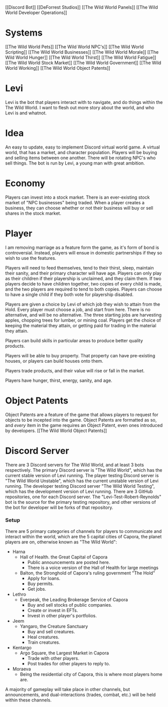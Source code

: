 [[Discord Bot]]
[[DeForrest Studios]]
[[The Wild World Panels]]
[[The Wild World Developer Operations]]

# Systems
[[The Wild World Pets]]
[[The Wild World NPC's]]
[[The Wild World Scripting]]
[[The Wild World Businesses]]
[[The Wild World Morale]]
[[The Wild World Hunger]]
[[The Wild World Thirst]]
[[The Wild World Fatigue]]
[[The Wild World Stock Market]]
[[The Wild World Government]]
[[The Wild World Working]]
[[The Wild World Object Patents]]

# Levi
Levi is the bot that players interact with to navigate, and do things within the The Wild World. I want to flesh out more story about the world, and who Levi is and whatnot.

# Idea
An easy to update, easy to implement Discord virtual world game.
A virtual world, that has a market, and character population.
Players will be buying and selling items between one another. There will be rotating NPC's who sell things.
The bot is run by Levi, a young man with great ambition.

# Economy
Players can invest into a stock market. There is an ever-existing stock market of "NPC businesses" being traded. When a player creates a business, they can choose whether or not their business will buy or sell shares in the stock market.

# Player
I am removing marriage as a feature form the game, as it's form of bond is controversial. Instead, players will ensue in domestic partnerships if they so wish to use the features.

Players will need to feed themselves, tend to their thirst, sleep, maintain their sanity, and their primary character will have age. Players can only play as their children if their playership is unclaimed, and they claim them. If two players decide to have children together, two copies of every child is made, and the two players are required to tend to both copies. Players can choose to have a single child if they both vote for playership disabled.

Players are given a choice by Levi of which job they wish to attain from the Hold. Every player must choose a job, and start from here. There is no alternative, and will be no alternative. The three starting jobs are harvesting apples, chopping trees for lumber, or mining coal. Players get the choice of keeping the material they attain, or getting paid for trading in the material they attain.

Players can build skills in particular areas to produce better quality products.

Players will be able to buy property. That property can have pre-existing houses, or players can build houses onto them.

Players trade products, and their value will rise or fall in the market.

Players have hunger, thirst, energy, sanity, and age.

# Object Patents
Object Patents are a feature of the game that allows players to request for objects to be incepted into the game. Object Patents are formatted as so, and *every* item in the game requires an Object Patent, even ones introduced by developers.
[[The Wild World Object Patents]]

# Discord Server
There are 3 Discord servers for The Wild World, and at least 3 bots respectively.
The primary Discord server is "The Wild World", which has the current stable version of Levi running.
The player testing Discord server is "The Wild World Unstable", which has the current unstable version of Levi running.
The developer testing Discord server "The Wild World Testing", which has the development version of Levi running.
There are 3 GitHub repositories, one for each Discord server.
The "Levi-Test-Robert-Reynolds" bot is the source for the primary testing repository, and other versions of the bot for developer will be forks of that repository.


### Setup
There are 5 primary categories of channels for players to communicate and interact within the world, which are the 5 capital cities of Capora, the planet players are on, otherwise known as "The Wild World":
- Harna
	- Hall of Health. the Great Capital of Capora
		- Public announcements are posted here.
		- There is a voice version of the Hall of Health for large meetings
	- Balton, the Stronghold of Capora's ruling government "The Hold"
		- Apply for loans.
		- Buy permits.
		- Get jobs.
- Lethro
	- Everpeak, the Leading Brokerage Service of Capora
		- Buy and sell stocks of public companies.
		- Create or invest in EFTs.
		- Invest in other player's portfolios.
- Jeem
	- Yangaro, the Creature Sanctuary
		- Buy and sell creatures.
		- Heal creatures.
		- Train creatures.
- Kentargo
	- Argo Square, the Largest Market in Capora
		- Trade with other players.
		- Post trades for other players to reply to.
- Moraeva
	- Being the residential city of Capora, this is where most players home are.

A majority of gameplay will take place in other channels, but announcements, and dual-interactions (trades, combat, etc.) will be held within these channels.